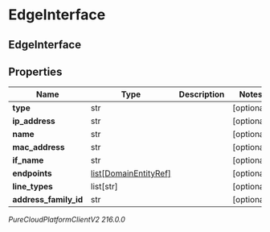 # EdgeInterface

## EdgeInterface

## Properties

|Name | Type | Description | Notes|
|------------ | ------------- | ------------- | -------------|
| **type** | str |  | [optional] |
| **ip_address** | str |  | [optional] |
| **name** | str |  | [optional] |
| **mac_address** | str |  | [optional] |
| **if_name** | str |  | [optional] |
| **endpoints** | [list[DomainEntityRef]](DomainEntityRef) |  | [optional] |
| **line_types** | list[str] |  | [optional] |
| **address_family_id** | str |  | [optional] |



_PureCloudPlatformClientV2 216.0.0_
